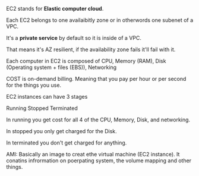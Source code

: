 EC2 stands for **Elastic computer cloud**.

Each EC2 belongs to one availaibitly zone or in otherwords one subenet of a VPC. 

It's a **private service** by default so it is inside of a VPC.

That means it's AZ resilient, if the availability zone fails it'll fail with it.


Each computer in EC2 is composed of CPU, Memory (RAM), Disk (Operating system + files (EBS)), Networking

COST is on-demand billing. Meaning that you pay per hour or per second for the things you use. 

EC2 instances can have 3 stages

Running      Stopped     Terminated 

In running you get cost for all 4 of the CPU, Memory, Disk, and networking.

In stopped you only get charged for the Disk.

In terminated you don't get charged for anything.

AMI: Basically an image to creat ethe virtual machine (EC2 instance). It conatins infrormation on poerpating system, the volume mapping and other things. 

